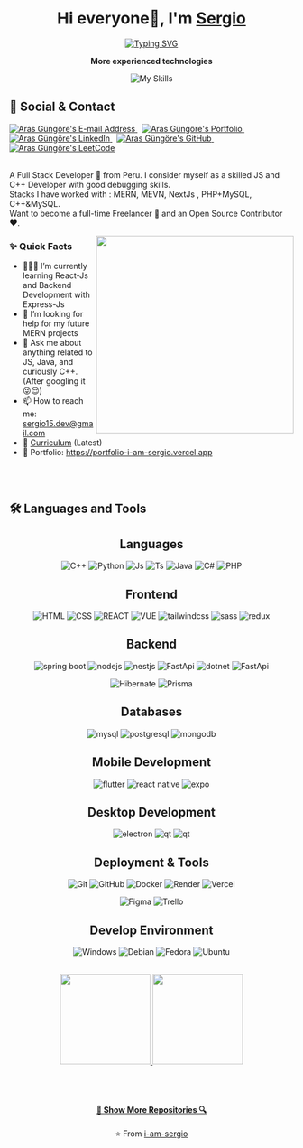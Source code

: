 <!-- Mas configuraciones y temas en: https://github.com/topics/readme-stats -->
<div align="center">
 
# Hi everyone👋, I'm [Sergio](https://github.com/i-am-sergio)

<div align="center">

[![Typing SVG](https://readme-typing-svg.demolab.com/?lines=Fullstack+Developer+💻;Software+Engineer+👨‍💻&width=300&color=80ceff&size=25)](https://git.io/typing-svg)
</div>
</div>
<!-- Para los iconos: ![My Skills](https://skillicons.dev/icons?i=js,java,py,react,nodejs)](https://skillicons.dev) -->
<p align="center"><strong>More experienced technologies</strong></p>
<div align="center">
 
![My Skills](https://skillicons.dev/icons?i=nodejs,cpp,cs,java,py,react,mysql,mongodb)
</div>

## 📇 Social & Contact
<div align="left">
  <a href="mailto:sergio15.dev@gmail.com" target="_blank" rel="noreferrer"> <img alt="Aras Güngöre's E-mail Address" src="https://img.shields.io/badge/E&#8209;mail-D14836?style=for-the-badge&logo=gmail&logoColor=white" /> </a>
  &nbsp;
  <!--https://arasgungore.github.io/-->
  <a href="https://portfolio-i-am-sergio.vercel.app" target="blank" rel="noreferrer"> <img alt="Aras Güngöre's Portfolio" src="https://img.shields.io/badge/Portfolio-08203A?style=for-the-badge&logo=About.me&logoColor=white" /> </a>
  &nbsp;
  <a href="https://www.linkedin.com/in/sergio-daniel-mogollon-caceres-b36625250/" target="_blank" rel="noreferrer"> <img alt="Aras Güngöre's LinkedIn" src="https://img.shields.io/badge/LinkedIn-0077B5?style=for-the-badge&logo=linkedin&logoColor=white" /> </a>
  &nbsp;
  <a href="https://github.com/i-am-sergio" target="_blank" rel="noreferrer"> <img alt="Aras Güngöre's GitHub" src="https://img.shields.io/badge/GitHub-100000?style=for-the-badge&logo=github&logoColor=white" /> </a>
  &nbsp;
  <!--https://www.hackerrank.com/arasgungore-->
 <!--
  <a href="#" target="_blank" rel="noreferrer"> <img alt="Aras Güngöre's HackerRank" src="https://img.shields.io/badge/HackerRank-2EC866?style=for-the-badge&logo=HackerRank&logoColor=white" /> </a>
  &nbsp;
 -->
  <!--https://leetcode.com/arasgungore-->
  <a href="https://leetcode.com/zipdev/" target="blank" rel="noreferrer"> <img alt="Aras Güngöre's LeetCode" src="https://img.shields.io/badge/LeetCode-FFA116?style=for-the-badge&logo=LeetCode&logoColor=black" /> </a>
</div>
<!--
https://github.com/tandpfun/skill-icons
-->
<br>
<p>
A Full Stack Developer 🚀 from Peru. I consider myself as a skilled JS and C++ Developer with good debugging skills.
<br/>
Stacks I have worked with : MERN, MEVN, NextJs , PHP+MySQL, C++&MySQL.
<br/>
Want to become a full-time Freelancer 💸 and an Open Source Contributor ❤️.
</p>


<img align="right" src="https://raw.githubusercontent.com/trinib/trinib/main/.images/terminal.gif" width="350">
  
### ✨ Quick Facts

- 👨🏽‍💻 I’m currently learning React-Js and Backend Development with Express-Js
- 🤔 I’m looking for help for my future MERN projects
- 💬 Ask me about anything related to JS, Java, and curiously C++.(After googling it 😜😌)
- 📫 How to reach me: sergio15.dev@gmail.com
- 📝 [Curriculum](#) (Latest)
- 📱 Portfolio: https://portfolio-i-am-sergio.vercel.app

<br><br>

<!--https://simpleicons.org/  PARA LOS ICONOS -->
<!-- https://shields.io/badges/static-badge -->
## 🛠️ Languages and Tools

<h2 align="center">Languages</h2>
<div align="center">

![C++](https://img.shields.io/badge/c++-2d2f3b?style=for-the-badge&logo=cplusplus&logoColor=6c7ef5)
![Python](https://img.shields.io/badge/python-2d2f3b?style=for-the-badge&logo=python&logoColor=fdfdfd)
![Js](https://img.shields.io/badge/javascript-2d2f3b?style=for-the-badge&logo=javascript&logoColor=f8ff3b)
![Ts](https://img.shields.io/badge/typescript-2d2f3b?style=for-the-badge&logo=typescript&logoColor=3178C6)
![Java](https://img.shields.io/badge/java-2d2f3b?style=for-the-badge&logo=eclipse&logoColor=fdfdfd)
![C#](https://img.shields.io/badge/csharp-2d2f3b?style=for-the-badge&logo=csharp&logoColor=50d464)
![PHP](https://img.shields.io/badge/php-2d2f3b?style=for-the-badge&logo=php)

</div>

<h2 align="center">Frontend</h2>
<div align="center">

![HTML](https://img.shields.io/badge/html5-272936?style=for-the-badge&logo=html5&logoColor=ffa51f)
![CSS](https://img.shields.io/badge/css3-272936?style=for-the-badge&logo=css3&logoColor=3f8be8)
![REACT](https://img.shields.io/badge/react-272936?style=for-the-badge&logo=react&logoColor=61DAFB)
![VUE](https://img.shields.io/badge/vue-272936?style=for-the-badge&logo=vuedotjs&logoColor=4FC08D)
![tailwindcss](https://img.shields.io/badge/tailwindcss-272936?style=for-the-badge&logo=tailwindcss&logoColor=06B6D4)
![sass](https://img.shields.io/badge/sass-272936?style=for-the-badge&logo=sass&logoColor=#CC6699)
![redux](https://img.shields.io/badge/redux-272936?style=for-the-badge&logo=redux&logoColor=764ABC)
</div>

<h2 align="center">Backend</h2>
<div align="center">

![spring boot](https://img.shields.io/badge/springboot-2d2f3b?style=for-the-badge&logo=spring&logoColor=6DB33F)
![nodejs](https://img.shields.io/badge/node%20js-2d2f3b?style=for-the-badge&logo=nodedotjs&logoColor=339933)
![nestjs](https://img.shields.io/badge/nestjs-2d2f3b?style=for-the-badge&logo=nestjs&logoColor=E0234E)
![FastApi](https://img.shields.io/badge/expressjs-2d2f3b?style=for-the-badge&logo=express&logoColor=f5f5f5)
![dotnet](https://img.shields.io/badge/DOTNET-2d2f3b?style=for-the-badge&logo=.net&logoColor=4287f5)
![FastApi](https://img.shields.io/badge/fastapi-2d2f3b?style=for-the-badge&logo=fastapi&logoColor=009688)

![Hibernate](https://img.shields.io/badge/hibernate-2d2f3b?style=for-the-badge&logo=hibernate&logoColor=59666C)
![Prisma](https://img.shields.io/badge/prisma-2d2f3b?style=for-the-badge&logo=prisma&logoColor=5c7194)
<!--![Expressjs](https://img.shields.io/badge/-EXPRESSJS-black?style=flat-square&logo=Express)-->
<!--![Next.js](https://img.shields.io/badge/-NEXTJS-black?style=flat-square&logo=Next.js)-->
</div>

<h2 align="center">Databases</h2>
<div align="center">

![mysql](https://img.shields.io/badge/mysql-2d2f3b?style=for-the-badge&logo=mysql&logoColor=649dfa)
![postgresql](https://img.shields.io/badge/postgresql-2d2f3b?style=for-the-badge&logo=postgresql&logoColor=4169E1)
![mongodb](https://img.shields.io/badge/mongodb-2d2f3b?style=for-the-badge&logo=mongodb&logoColor=47A248)
<!--![SqlServer](https://img.shields.io/badge/-SQLSERVER-black?style=flat-square&logo=microsoftsqlserver)-->
<!--![Firebase](https://img.shields.io/badge/-FIREBASE-black?style=flat-square&logo=firebase)-->
</div>

<h2 align="center">Mobile Development</h2>
<div align="center">

![flutter](https://img.shields.io/badge/flutter-2d2f3b?style=for-the-badge&logo=flutter&logoColor=527dff)
![react native](https://img.shields.io/badge/react%20native-2d2f3b?style=for-the-badge&logo=react&logoColor=b5fffe)
![expo](https://img.shields.io/badge/expo-2d2f3b?style=for-the-badge&logo=expo&logoColor=fdfdfd)
</div>

<h2 align="center">Desktop Development</h2>
<div align="center">

![electron](https://img.shields.io/badge/electron-2d2f3b?style=for-the-badge&logo=electron)
![qt](https://img.shields.io/badge/qt-2d2f3b?style=for-the-badge&logo=qt&logoColor=41CD52)
![qt](https://img.shields.io/badge/cmake-2d2f3b?style=for-the-badge&logo=cmake&logoColor=f5f5f5)
</div>

<h2 align="center">Deployment & Tools</h2>
<div align="center">

![Git](https://img.shields.io/badge/git-2d2f3b?style=for-the-badge&logo=git&logoColor=F05032)
![GitHub](https://img.shields.io/badge/git-2d2f3b?style=for-the-badge&logo=github&logoColor=fdfdfd)
![Docker](https://img.shields.io/badge/docker-2d2f3b?style=for-the-badge&logo=docker&logoColor=2496ED)
![Render](https://img.shields.io/badge/render-2d2f3b?style=for-the-badge&logo=render&logoColor=46E3B7)
![Vercel](https://img.shields.io/badge/vercel-2d2f3b?style=for-the-badge&logo=figma&logoColor=F24E1E)

![Figma](https://img.shields.io/badge/figma-2d2f3b?style=for-the-badge&logo=figma)
![Trello](https://img.shields.io/badge/trello-2d2f3b?style=for-the-badge&logo=trello)
<!--![Railway](https://img.shields.io/badge/-RAILWAY-black?style=flat-square&logo=railway)-->
<!--![GithubPages](https://img.shields.io/badge/-GITHUBPAGES-black?style=flat-square&logo=githubpages)-->
</div>

<h2 align="center">Develop Environment</h2>
<div align="center">

![Windows](https://img.shields.io/badge/windows-2d2f3b?style=for-the-badge&logo=windows&logoColor=0078D4)
![Debian](https://img.shields.io/badge/debian-2d2f3b?style=for-the-badge&logo=debian&logoColor=ff4066)
![Fedora](https://img.shields.io/badge/fedora-2d2f3b?style=for-the-badge&logo=fedora&logoColor=51A2DA)
![Ubuntu](https://img.shields.io/badge/ubuntu-2d2f3b?style=for-the-badge&logo=ubuntu&logoColor=E95420)
</div>

<br>
<div align="center">

<a href="https://github.com/anuraghazra/github-readme-stats" title="Go to Source">
  <img height="160" src="https://github-readme-stats.vercel.app/api?username=i-am-sergio&show_icons=true&theme=github_dark">
</a>
<a href="https://github.com/trinib/AdGuard-WireGuard-Unbound-Cloudflare">
  <img height="160" src="https://github-readme-stats.vercel.app/api/top-langs/?username=i-am-sergio&layout=compact&theme=github_dark">
</a>
</div>

<!--
<a href="https://github.com/anuraghazra/github-readme-stats" margin-left="100px">
  <img width="50%" height="200" src="https://github-readme-stats.vercel.app/api/top-langs/?username=heros789-sergio&layout=compact&theme=midnight-purple" />
</a>
-->


<!--
<h2 align="center">Repositories</h2>

<p width="100%" align="center">
  <a align="left" href="https://github.com/heros789-sergio/proyecto-dbp-java-mysql" title="Bank System Java-Mysql"><img align="left" height="115" src="https://github-readme-stats.vercel.app/api/pin/?username=heros789-sergio&repo=proyecto-dbp-java-mysql&theme=github_dark"></a>
  <a align="right" href="https://github.com/heros789-sergio/SistemaBebidas" title="Warehouse system"><img align="right" height="115" src="https://github-readme-stats.vercel.app/api/pin/?username=heros789-sergio&repo=SistemaBebidas&theme=github_dark"></a>
</p>

<br><br><br><br>

<p width="100%" align="center">
  <a align="left" href="https://github.com/heros789-sergio/proyecto-ti1-php-mysql" title="System Attendance PHP-Mysql-Js"><img align="left" height="115" src="https://github-readme-stats.vercel.app/api/pin/?username=heros789-sergio&repo=proyecto-ti1-php-mysql&theme=github_dark"></a>
  <a align="right" href="https://github.com/i-am-sergio/mern-stack-crud" title="Project with Stack MERN"><img align="right" height="115" src="https://github-readme-stats.vercel.app/api/pin/?username=i-am-sergio&repo=mern-stack-crud&theme=github_dark"></a>
</p>

<br><br><br><br>
-->
<br><br>

<!--📈ACTIVITYGRAPH / configuraciones y temas del grafico aqui: https://github.com/i-am-sergio/github-readme-activity-graph#customization -->

<h4 align="center"><a href="https://github.com/i-am-sergio?tab=repositories" title="Show More Repositories">🔎 Show More Repositories 🔍</a></h4>
<p align = "center">⭐ From <a href="https://portfolio-i-am-sergio.vercel.app">i-am-sergio</a></p>
<div align="center">

